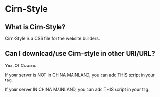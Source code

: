 # Cirn-Style
## What is Cirn-Style?
Cirn-Style is a CSS file for the website builders.
## Can I download/use Cirn-style in other URI/URL?
Yes, Of Course.

If your server is NOT in CHINA MAINLAND, you can add THIS script in your <head> tag.

  <script src="https://code.cirnetrey.com/self/cirn-style/v1.0.0.min.css"></script>

If your server IN CHINA MAINLAND, you can add THIS script in your <head> tag.

  <script src="https://cdnpre.cirnetrey.com/self/cirnstylev100.min.css"></script>

